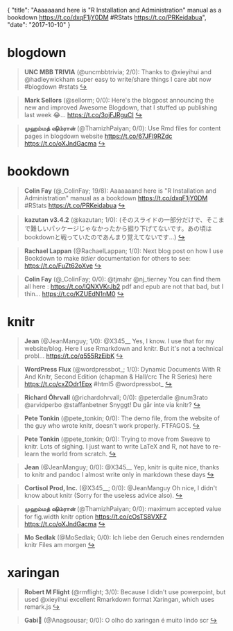 {
  "title": "Aaaaaaand here is \"R Installation and Administration\" manual as a bookdown https://t.co/dxqF1jY0DM #RStats https://t.co/PRKeidabua",
  "date": "2017-10-10"
}

# blogdown

> **UNC MBB TRIVIA** (@uncmbbtrivia; 2/0): Thanks to @xieyihui and @hadleywickham super easy to write/share things I care abt now #blogdown #rstats  [&#8618;](https://twitter.com/xieyihui/status/917278504550567937)

<!-- -->


> **Mark Sellors** (@sellorm; 0/0): Here's the blogpost announcing the new and improved Awesome Blogdown, that I stuffed up publishing last week 😂… https://t.co/3ojFJRguCI  [&#8618;](https://twitter.com/xieyihui/status/917523103072342017)

<!-- -->


> **முஹம்மத் ஷிம்ரான்** (@ThamizhPaiyan; 0/0): Use Rmd files for content pages in blogdown website https://t.co/67JFI9RZdc https://t.co/oXJndGacma  [&#8618;](https://twitter.com/xieyihui/status/917222916433031168)

<!-- -->


# bookdown

> **Colin Fay** (@_ColinFay; 19/8): Aaaaaaand here is "R Installation and Administration" manual as a bookdown https://t.co/dxqF1jY0DM #RStats https://t.co/PRKeidabua  [&#8618;](https://twitter.com/xieyihui/status/917420719029608449)

<!-- -->


> **kazutan v3.4.2** (@kazutan; 1/0): (そのスライドの一部分だけで、そこまで難しいパッケージじゃなかったから掘り下げてないです。あの頃はbookdownと戦っていたのであんまり覚えてないです…)  [&#8618;](https://twitter.com/xieyihui/status/917402495915384833)

<!-- -->


> **Rachael Lappan** (@RachaelLappan; 1/0): Next blog post on how I use Bookdown to make *tidier* documentation for others to see: https://t.co/FuZt62oXve  [&#8618;](https://twitter.com/xieyihui/status/917322646047490048)

<!-- -->


> **Colin Fay** (@_ColinFay; 0/0): @tjmahr @nj_tierney You can find them all here : https://t.co/lQNXVKrJb2 
pdf and epub are not that bad, but I thin… https://t.co/KZUEdN1nM0  [&#8618;](https://twitter.com/xieyihui/status/917347006271586304)

<!-- -->


# knitr

> **Jean** (@JeanManguy; 1/0): @X345__ Yes, I know. I use that for my website/blog. Here I use Rmarkdown and knitr. But it's not a technical probl… https://t.co/q555RzEibK  [&#8618;](https://twitter.com/xieyihui/status/917443880643067904)

<!-- -->


> **WordPress Flux** (@wordpressbot_; 1/0): Dynamic Documents With R And Knitr, Second Edition (chapman &amp; Hall/crc The R Series) here  https://t.co/cxZOdr1Epx #html5 @wordpressbot_  [&#8618;](https://twitter.com/xieyihui/status/917309214133030912)

<!-- -->


> **Richard Öhrvall** (@richardohrvall; 0/0): @peterdalle @num3rato @arvidperbo @staffanbetner Snyggt! Du går inte via knitr?  [&#8618;](https://twitter.com/xieyihui/status/917491955940184064)

<!-- -->


> **Pete Tonkin** (@pete_tonkin; 0/0): The demo file, from the website of the guy who wrote knitr, doesn't work properly. FTFAGOS.  [&#8618;](https://twitter.com/xieyihui/status/917474296410378242)

<!-- -->


> **Pete Tonkin** (@pete_tonkin; 0/0): Trying to move from Sweave to knitr. Lots of sighing. I just want to write LaTeX and R, not have to re-learn the world from scratch.  [&#8618;](https://twitter.com/xieyihui/status/917465354770767875)

<!-- -->


> **Jean** (@JeanManguy; 0/0): @X345__ Yep, knitr is quite nice, thanks to knitr and pandoc I almost write only in markdown these days  [&#8618;](https://twitter.com/xieyihui/status/917445591415783424)

<!-- -->


> **Cortisol Prod, Inc.** (@X345__; 0/0): @JeanManguy Oh nice, I didn't know about knitr (Sorry for the useless advice also).  [&#8618;](https://twitter.com/xieyihui/status/917444282923077633)

<!-- -->


> **முஹம்மத் ஷிம்ரான்** (@ThamizhPaiyan; 0/0): maximum accepted value for fig.width knitr option https://t.co/cOsTS8VXFZ https://t.co/oXJndGacma  [&#8618;](https://twitter.com/xieyihui/status/917434395140730881)

<!-- -->


> **Mo Sedlak** (@MoSedlak; 0/0): Ich liebe den Geruch eines rendernden knitr Files am morgen  [&#8618;](https://twitter.com/xieyihui/status/917404229475684352)

<!-- -->


# xaringan

> **Robert M Flight** (@rmflight; 3/0): Because I didn't use powerpoint, but used @xieyihui excellent Rmarkdown format Xaringan, which uses remark.js  [&#8618;](https://twitter.com/xieyihui/status/917411828879319041)

<!-- -->


> **Gabi🌈** (@Anagsousar; 0/0): O olho do xaringan é muito lindo scr  [&#8618;](https://twitter.com/xieyihui/status/917425676780793861)

<!-- -->


